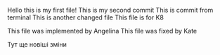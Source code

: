 Hello this is my first file!
This is my second commit
This is commit from terminal
This is another changed file
This file is for K8

This file was implemented by Angelina
This file was fixed by Kate

Тут ще новіші зміни
